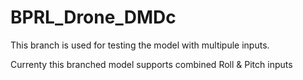 # BPRL_Drone_DMDc

This branch is used for testing the model with multipule inputs. 

Currenty this branched model supports combined Roll & Pitch inputs
